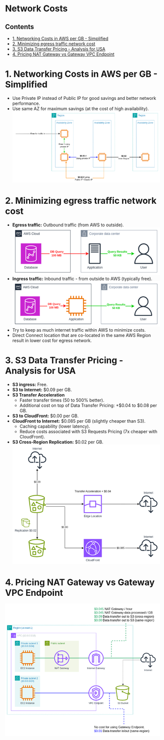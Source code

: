 # Network Costs <!-- omit in toc -->

## Contents <!-- omit in toc -->

- [1. Networking Costs in AWS per GB - Simplified](#1-networking-costs-in-aws-per-gb---simplified)
- [2. Minimizing egress traffic network cost](#2-minimizing-egress-traffic-network-cost)
- [3. S3 Data Transfer Pricing - Analysis for USA](#3-s3-data-transfer-pricing---analysis-for-usa)
- [4. Pricing NAT Gateway vs Gateway VPC Endpoint](#4-pricing-nat-gateway-vs-gateway-vpc-endpoint)

# 1. Networking Costs in AWS per GB - Simplified

- Use Private IP instead of Public IP for good savings and better network performance.
- Use same AZ for maximum savings (at the cost of high availability).
  ![Networking Costs in AWS per GB - Simplified](/Images/Solution%20Architect/NetworkingCostsAWSPerGB%20.png)

# 2. Minimizing egress traffic network cost

- **Egress traffic:** Outbound traffic (from AWS to outside).
  ![Egress traffic](/Images/MinimizingEgressTrafficNetworkCost_1.png)
- **Ingress traffic:** Inbound traffic - from outside to AWS (typically free).
  ![Ingress traffic](/Images/MinimizingEgressTrafficNetworkCost_2.png)
- Try to keep as much internet traffic within AWS to minimize costs.
- Direct Connect location that are co-located in the same AWS Region result in lower cost for egress network.

# 3. S3 Data Transfer Pricing - Analysis for USA

- **S3 ingress:** Free.
- **S3 to Internet:** $0.09 per GB.
- **S3 Transfer Acceleration**
  - Faster transfer times (50 to 500% better).
  - Additional cost on top of Data Transfer Pricing: +$0.04 to $0.08 per GB.
- **S3 to CloudFront:** $0.00 per GB.
- **CloudFront to Internet:** $0.085 per GB (slightly cheaper than S3).
  - Caching capability (lower latency).
  - Reduce costs associated with S3 Requests Pricing (7x cheaper with CloudFront).
- **S3 Cross-Region Replication:** $0.02 per GB.
  ![S3 Data Transfer Pricing - Analysis for USA](/Images/S3DataTransferPricing%20.png)

# 4. Pricing NAT Gateway vs Gateway VPC Endpoint

![Pricing NAT Gateway vs Gateway VPC Endpoint](/Images/PricingNATGatewayVsGatewayVPCEndpoint.png)
